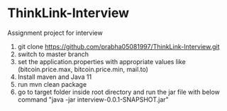 # ThinkLink-Interview
Assignment project for interview

1. git clone https://github.com/prabha05081997/ThinkLink-Interview.git
2. switch to master branch
3. set the application.properties with appropriate values like (bitcoin.price.max, bitcoin.price.min, mail.to)
4. Install maven and Java 11
5. run mvn clean package
6. go to target folder inside root directory and run the jar file with below command "java -jar interview-0.0.1-SNAPSHOT.jar"
